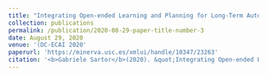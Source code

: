 ```yaml
---
title: "Integrating Open-ended Learning and Planning for Long-Term Autonomy"
collection: publications
permalink: /publication/2020-08-29-paper-title-number-3
date: August 29, 2020
venue: '(DC-ECAI 2020'
paperurl: 'https://minerva.usc.es/xmlui/handle/10347/23263'
citation: '<b>Gabriele Sartor</b>(2020). &quot;Integrating Open-ended Learning and Planning for Long-Term Autonomy.&quot; <i>1st Doctoral Consortium at the European Conference on Artificial Intelligence</i> '
---
```

